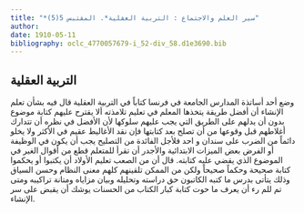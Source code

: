 ```yaml
---
title: "*سير العلم والاجتماع : التربية العقلية*. المقتبس 5(5)"
author: 
date: 1910-05-11
bibliography: oclc_4770057679-i_52-div_58.d1e3690.bib
---
```




##  التربية العقلية 


 وضع  أحد  أساتذة المدارس الجامعة في فرنسا كتاباً في التربية العقلية قال فيه بشأن تعلم الإنشاء أن أفضل طريقة يتخذها المعلم في تعليم تلامذته ألا يقترح عليهم كتابة موضوع بدون أن يدلهم على الطريق التي يجب عليهم سلوكها لأن الأفضل في نظره أن تتدارك أغلاطهم قبل وقوعها من أن تصلح بعد كتابتها فإن نقد الأغاليط عقيم في الأكثر ولا يخلو دائماً من الضرب على سندان و  احد  فلأجل الفائدة من التصليح يجب أن يكون في الوظيفة أو الفرض بعض الميزات الابتدائية والأجدر أن تقرأ للمتعلم قطع من أقوال الغير في الموضوع الذي يقضي عليه كتابته. قال أن من الصعب تعليم الأولاد أن يكتبوا أو يحكموا كتابة صحيحة وحكماً صحيحاً ولكن من الممكن تلقينهم كلهم معنى النظام وحسن السياق وذلك يتأتى بدرس ما كتبه الكاتبون حق دراسته وتحليله وبيان مزاياه ومتانة تراكيبه ومتى تم للم رء أن يعرف ما حوت كتابة كبار الكتاب من الحسنات يوشك أن يقبض على سر الإنشاء. 
